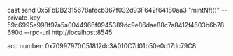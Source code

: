 cast send 0x5FbDB2315678afecb367f032d93F642f64180aa3 "mintNft()" --private-key 59c6995e998f97a5a0044966f0945389dc9e86dae88c7a8412f4603b6b78690d --rpc-url http://localhost:8545


acc number: 0x70997970C51812dc3A010C7d01b50e0d17dc79C8